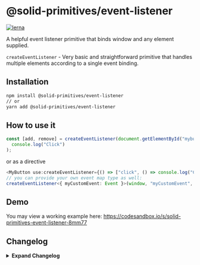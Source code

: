 # @solid-primitives/event-listener

[![lerna](https://img.shields.io/badge/maintained%20with-lerna-cc00ff.svg)](https://lerna.js.org/)

A helpful event listener primitive that binds window and any element supplied.

`createEventListener` - Very basic and straightforward primitive that handles multiple elements according to a single event binding.

## Installation

```bash
npm install @solid-primitives/event-listener
// or
yarn add @solid-primitives/event-listener
```

## How to use it

```ts
const [add, remove] = createEventListener(document.getElementById("mybutton"), "mouseDown", () =>
  console.log("Click")
);
```

or as a directive

```ts
<MyButton use:createEventListener={() => ["click", () => console.log("Click")]}>Click!</MyButton>;
// you can provide your own event map type as well:
createEventListener<{ myCustomEvent: Event }>(window, "myCustomEvent", () => console.log("yup!"));
```

## Demo

You may view a working example here: https://codesandbox.io/s/solid-primitives-event-listener-8mm77

## Changelog

<details>
<summary><b>Expand Changelog</b></summary>

0.0.100

First ported commit from react-use-event-listener.

1.1.4

Released a version with type mostly cleaned up.

1.2.3

Switched to a more idiomatic pattern: Warning: incompatible with the previous version!

</details>
